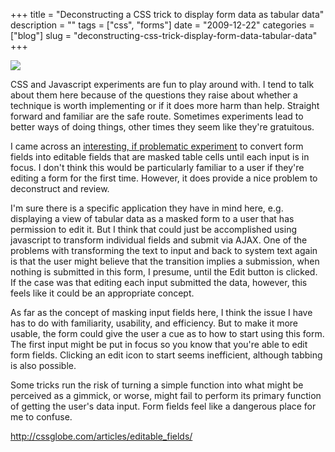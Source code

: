 +++
title = "Deconstructing a CSS trick to display form data as tabular data"
description = ""
tags = ["css", "forms"]
date = "2009-12-22"
categories = ["blog"]
slug = "deconstructing-css-trick-display-form-data-tabular-data"
+++



  <div class="notebook-screenshot"><a href="http://cssglobe.com/articles/editable_fields/"><img src="//konigi.com/media/bluga/wt4b30e6fa5e314_large.jpg"/></a></div><p>CSS and Javascript experiments are fun to play around with. I tend to talk about them here because of the questions they raise about whether a technique is worth implementing or if it does more harm than help. Straight forward and familiar are the safe route. Sometimes experiments lead to better ways of doing things, other times they seem like they're gratuitous.</p>

<p>I came across an <a href="http://cssglobe.com/post/6984/ux-trick-display-form-data-as-tabular-data">interesting, if problematic experiment</a> to convert form fields into editable fields that are masked table cells until each input is in focus. I don't think this would be particularly familiar to a user if they're editing a form for the first time. However, it does provide a nice problem to deconstruct and review.</p>

<p>I'm sure there is a specific application they have in mind here, e.g. displaying a view of tabular data as a masked form to a user that has permission to edit it. But I think that could just be accomplished using javascript to transform individual fields and submit via AJAX. One of the problems with transforming the text to input and back to system text again is that the user might believe that the transition implies a submission, when nothing is submitted in this form, I presume, until the Edit button is clicked. If the case was that editing each input submitted the data, however, this feels like it could be an appropriate concept.</p>

<p>As far as the concept of masking input fields here, I think the issue I have has to do with familiarity, usability, and efficiency. But to make it more usable, the form could give the user a cue as to how to start using this form. The first input might be put in focus so you know that you're able to edit form fields. Clicking an edit icon to start seems inefficient, although tabbing is also possible.</p>

<p>Some tricks run the risk of turning a simple function into what might be perceived as a gimmick, or worse, might fail to perform its primary function of getting the user's data input. Form fields feel like a dangerous place for me to confuse.</p>

    
  <a href="http://cssglobe.com/articles/editable_fields/">http://cssglobe.com/articles/editable_fields/</a>
